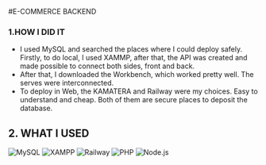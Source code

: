 #E-COMMERCE BACKEND

### 1.HOW I DID IT
- I used MySQL and searched the places where I could deploy safely. Firstly, to do local, I used XAMMP, after that, the API was created and made possible to connect both sides, front and back.
- After that, I downloaded the Workbench, which worked pretty well. The serves were interconnected.
- To deploy in Web, the KAMATERA and Railway were my choices. Easy to understand and cheap. Both of them are secure places to deposit the database.

## 2. WHAT I USED

![MySQL](https://img.shields.io/badge/-MySQL-333333?style=flat&logo=mysql)
![XAMPP](https://img.shields.io/badge/-XAMPP-333333?style=flat&logo=xampp&logoColor=FB7A24)
![Railway](https://img.shields.io/badge/-Railway-333333?style=flat&logo=railway)
![PHP](https://img.shields.io/badge/-PHP-333333?style=flat&logo=PHP)
![Node.js](https://img.shields.io/badge/-Node.js-333333?style=flat&logo=Node.js)

